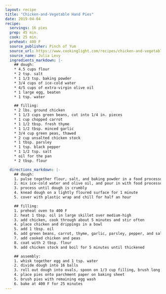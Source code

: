 ```yaml
---
layout: recipe
title: "Chicken-and-Vegetable Hand Pies"
date: 2019-04-04
recipe:
  servings: 16 pies
  prep: 45 min.
  cook: 25 min.
  preheat: 400 F
  source_publisher: Pinch of Yum
  source_url: https://www.cookinglight.com/recipes/chicken-and-vegetable-hand-pies
  source_name: Julia Levy
  ingredients_markdown: |-
    ## dough:
    * 4.5 cups flour
    * 2 tsp. salt
    * 1 1/3 tsp. baking powder
    * 3/4 cups of ice-cold water
    * 4/5 cups of extra-virgin olive oil
    * 1 large egg, beaten
    * 1 tsp. water

    ## filling:
    * 2 lbs. ground chicken
    * 1 1/3 cups green beans, cut into 1/4 in. pieces
    * 1 cup chopped carrot
    * 1 1/2 tbsp. fresh thyme
    * 1 1/2 tbsp. minced garlic
    * 3/4 cup green peas, thawed
    * 2 cup unsalted chicken stock
    * 1 tbsp. parsley
    * 1 tsp. black pepper
    * 1 1/2 tsp. salt
    * oil for the pan
    * 2 tbsp. flour

  directions_markdown: |-
    ## dough:
    1. pulse together flour, salt, and baking powder in a food processor
    2. mix ice-cold water and olive oil, and pour in with food processor running
    3. process until dough is crumbly
    4. knead dough on a lightly floured surface for 1 minute
    5. cover with plastic wrap and chill for half an hour

    ## filling:
    1. preheat oven to 400 F
    2. heat 1 tbsp. oil in large skillet over medium-high
    3. add chicken, cook through about 5 minutes and stir often
    4. place chicken and drippings in a bowl
    5. add 1 tbsp. oil
    6. add green beans, carrot, thyme, garlic, parsley, pepper, and salt; cook 5 minutes and stir occasionally
    7. add cooked chicken and peas
    8. coat with 2 tbsp. flour
    9. add chicken stock and boil for 5 minutes until thickened

    ## assembly:
    1. whisk together egg and 1 tsp. water
    2. divide dough into 16 balls
    3. roll out dough into ovals, spoon on 1/3 cup filling, brush long edges with egg wash, fold over dough and pinch seal
    4. place pies onto parchment paper on baking sheet
    5. brush pies with remaining egg wash
    6. bake at 400 F for 25 minutes
---
```

